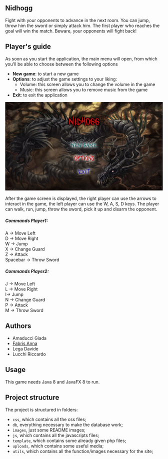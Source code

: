 ## Nidhogg

Fight with your opponents to advance in the next room. You can jump, throw him the sword or simply attack him. The first player who reaches the goal will win the match. Beware, your opponents will fight back!

## Player's guide
As soon as you start the application, the main menu will open, from which you'll be able to choose between the following options
* **New game**: to start a new game
* **Options**: to adjust the game settings to your liking:
    * Volume: this screen allows you to change the volume in the game
    * Music: this screen allows you to remove music from the game
* **Exit**: to exit the application

![Alt text](res\images\README\menu.png)

After the game screen is displayed, the right player can use the arrows to interact in the game, the left player can use the W, A, S, D keys.
The player can walk, run, jump, throw the sword, pick it up and disarm the opponent.

##### Commands Player1:  
A -> Move Left  
D -> Move Right  
W -> Jump  
X -> Change Guard  
Z -> Attack  
Spacebar -> Throw Sword  

##### Commands Player2:
J -> Move Left  
L -> Move Right  
I-> Jump  
N -> Change Guard  
P -> Attack  
M -> Throw Sword  

## Authors
* Amaducci Giada  
* [Fabris Anna](https://github.com/annafabris)
* Lega Davide  
* Lucchi Riccardo  

## Usage
This game needs Java 8 and JavaFX 8 to run.

## Project structure
The project is structured in folders:

- `css`, which contains all the css files;
- `db`, everything necessary to make the database work;
- `images`, just some README images;
- `js`, which contains all the javascripts files;
- `template`, which contains some already given php files;
- `uploads`, which contains some useful media;
- `utils`, which contains all the function/images necessary for the site;
